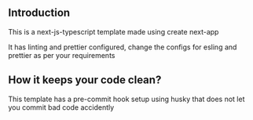 ## Introduction

This is a next-js-typescript template made using create next-app

It has linting and prettier configured, change the configs for esling and prettier as per your requirements

## How it keeps your code clean?

This template has a pre-commit hook setup using husky that does not let you commit bad code accidently
